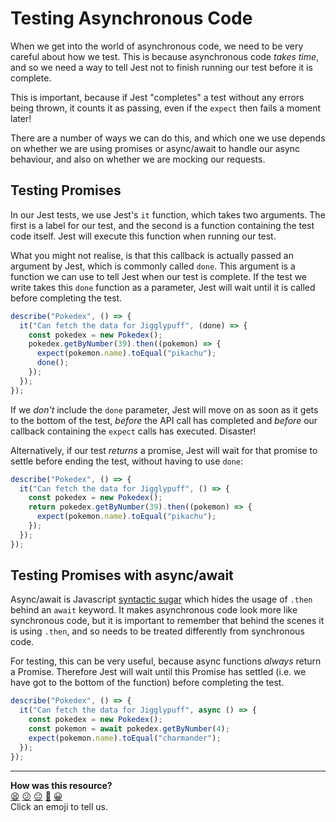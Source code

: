 # Testing Asynchronous Code

When we get into the world of asynchronous code, we need to be very careful
about how we test. This is because asynchronous code _takes time_, and so we
need a way to tell Jest not to finish running our test before it is complete.

This is important, because if Jest "completes" a test without any errors being
thrown, it counts it as passing, even if the `expect` then fails a moment
later!

There are a number of ways we can do this, and which one we use depends on
whether we are using promises or async/await to handle our async behaviour,
and also on whether we are mocking our requests.

<!--

## Testing Callbacks
In our Jest tests, we use Jest's `it` function, and pass a label for our test,
as well as a callback function containing the test code. Jest will execute this
callback when running our test.

What you might not realise, is that this callback is actually passed an
argument by Jest, which is commonly called `done`. This argument is a function
we can use to tell Jest when our test is complete. If the test we write takes
this `done` function as a parameter, Jest will wait until it is called before
completing the test.

```js
describe('Pokedex', () => {
  it('Can fetch the data for Pikachu', (done) => {
    const pokedex = new Pokedex();
    pokedex.getByNumber(25, (pokemon) => {
      expect(pokemon.name).toEqual('pikachu');
      done();
    });
  });
});
```

If we _don't_ include the `done` parameter, Jest will move on as soon as it gets
to the bottom of the test, _before_ the API call has completed and _before_ our callback
containing the `expect` calls has executed. Disaster!
-->

## Testing Promises

In our Jest tests, we use Jest's `it` function, which takes two arguments. The
first is a label for our test, and the second is a function containing the test
code itself. Jest will execute this
function when running our test.

What you might not realise, is that this callback is actually passed an
argument by Jest, which is commonly called `done`. This argument is a function
we can use to tell Jest when our test is complete. If the test we write takes
this `done` function as a parameter, Jest will wait until it is called before
completing the test.

```js
describe("Pokedex", () => {
  it("Can fetch the data for Jigglypuff", (done) => {
    const pokedex = new Pokedex();
    pokedex.getByNumber(39).then((pokemon) => {
      expect(pokemon.name).toEqual("pikachu");
      done();
    });
  });
});
```

If we _don't_ include the `done` parameter, Jest will move on as soon as it gets
to the bottom of the test, _before_ the API call has completed and _before_ our callback
containing the `expect` calls has executed. Disaster!

Alternatively, if our test _returns_ a promise, Jest will wait for that promise
to settle before ending the test, without having to use `done`:

```js
describe("Pokedex", () => {
  it("Can fetch the data for Jigglypuff", () => {
    const pokedex = new Pokedex();
    return pokedex.getByNumber(39).then((pokemon) => {
      expect(pokemon.name).toEqual("pikachu");
    });
  });
});
```

## Testing Promises with async/await

Async/await is Javascript [syntactic sugar](https://en.wikipedia.org/wiki/Syntactic_sugar)
which hides the usage of `.then` behind an `await` keyword. It makes
asynchronous code look more like synchronous code, but it is important to
remember that behind the scenes it is using `.then`, and so needs to be
treated differently from synchronous code.

For testing, this can be very useful, because async functions _always_ return
a Promise. Therefore Jest will wait until this Promise has settled (i.e. we
have got to the bottom of the function) before completing the test.

```js
describe("Pokedex", () => {
  it("Can fetch the data for Jigglypuff", async () => {
    const pokedex = new Pokedex();
    const pokemon = await pokedex.getByNumber(4);
    expect(pokemon.name).toEqual("charmander");
  });
});
```

<!-- BEGIN GENERATED SECTION DO NOT EDIT -->

---

**How was this resource?**  
[😫](https://airtable.com/shrUJ3t7KLMqVRFKR?prefill_Repository=makersacademy%2Fjavascript-fundamentals&prefill_File=pills%2Ftesting_asynchronous_code.md&prefill_Sentiment=😫) [😕](https://airtable.com/shrUJ3t7KLMqVRFKR?prefill_Repository=makersacademy%2Fjavascript-fundamentals&prefill_File=pills%2Ftesting_asynchronous_code.md&prefill_Sentiment=😕) [😐](https://airtable.com/shrUJ3t7KLMqVRFKR?prefill_Repository=makersacademy%2Fjavascript-fundamentals&prefill_File=pills%2Ftesting_asynchronous_code.md&prefill_Sentiment=😐) [🙂](https://airtable.com/shrUJ3t7KLMqVRFKR?prefill_Repository=makersacademy%2Fjavascript-fundamentals&prefill_File=pills%2Ftesting_asynchronous_code.md&prefill_Sentiment=🙂) [😀](https://airtable.com/shrUJ3t7KLMqVRFKR?prefill_Repository=makersacademy%2Fjavascript-fundamentals&prefill_File=pills%2Ftesting_asynchronous_code.md&prefill_Sentiment=😀)  
Click an emoji to tell us.

<!-- END GENERATED SECTION DO NOT EDIT -->
